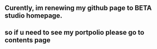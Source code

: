 ## Curently, im renewing my github page to BETA studio homepage.
## so if u need to see my portpolio please go to contents page
